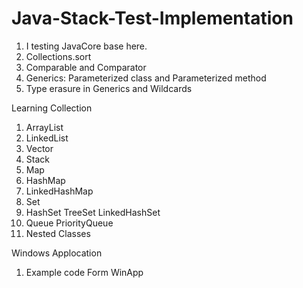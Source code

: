 # Java-Stack-Test-Implementation
1. I testing JavaCore base here.
2. Collections.sort 
3. Comparable and Comparator
4. Generics: Parameterized class and Parameterized method
5. Type erasure in Generics and Wildcards

Learning Collection
1. ArrayList
2. LinkedList
3. Vector
4. Stack
5. Map
6. HashMap
7. LinkedHashMap
8. Set
9. HashSet TreeSet LinkedHashSet
10. Queue PriorityQueue
11. Nested Classes


Windows Applocation
1. Example code Form WinApp